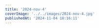 ```yaml
---
title: '2024-nov-4'
coverImage: '../../images/2024-nov-4.jpg'
publishedAt: '2024-11-04 18:16:11'
---
```

